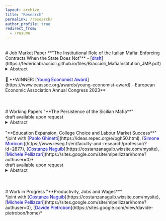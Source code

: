 ```yaml
---
layout: archive
title: "Research"
permalink: /research/
author_profile: true
redirect_from:
  - /resume
---
```

<br />
# Job Market Paper
**"The Institutional Role of the Italian Mafia: Enforcing Contracts When the State Does Not"** - [<span style="color:blue">draft</span>](https://federicabraccioli.github.io/files/Braccioli_MafiaInstitution_JMP.pdf)  <br />
<details><summary>Abstract</summary>Italy has one of the slowest judicial systems in Europe. At the same time, there exists anecdotal evidence suggesting that informal contract enforcement can be provided by organized crime. I present a simple theoretical framework to explain why citizens may turn to the Mafia for contract enforcement when the State is increasingly unable to fulfil this service. I empirically test the main model prediction using a novel database of Mafia-controlled areas across Italy between 2014 and 2019. I obtain confidential yearly data from the Superior Council of the Judiciary about the judge’s retirement, which I use as a source of exogenous variation in the State’s enforcement capacity. Results indicate that the Mafia expands its control over the territory when the State weakens its contract enforcement capacity.
<br/>
</details>
<br />
🔴 **WINNER: [<span style="color:blue">Young Economist Award</span>](https://www.eeassoc.org/awards/young-economist-award) - European Economic Association Annual Congress 2023** <br />
<br />
<br />
<br />
# Working Papers 
"**The Persistence of the Sicilian Mafia**" <br />
draft available upon request <br />
<details><summary>Abstract</summary>This paper documents the persistence of the presence of the Sicilian Mafia across centuries and provides evidence for one of the mechanisms at play: Mafia family power. Leveraging
investigation reports containing Mafia surnames, I construct a new indicator of the presence of the Mafia and a measure of the turnover of families in power in 2014-2019. I find that the historical presence of the Mafia is responsible for at least 25% of the Mafia in 2019 and decreases short-term family turnover by 56%.
<br/>
</details>
<br />
"**Education Expansion, College Choice and Labour Market Success**" <br />
*joint with [<span style="color:blue">Paolo Ghinetti</span>](https://ideas.repec.org/e/pgh50.html), [<span style="color:blue">Simone Moriconi</span>](https://www.ieseg.fr/en/faculty-and-research/professor/?id=2877), [<span style="color:blue">Costanza Naguib</span>](https://costanzanaguib.wixsite.com/mysite), [<span style="color:blue">Michele Pellizzari</span>](https://sites.google.com/site/mipellizzari/home?authuser=0)* <br />
draft available upon request <br />
<details><summary>Abstract</summary>We study the choice of acquiring STEM or non-STEM college education using variation induced by the proximity to universities offering STEM and/or non-STEM degrees. We adopt a novel methodology allowing the identification of the distribution of response types and several counterfactual outcomes (Heckman and Pinto, 2018). The empirical analysis is based on confidential survey data for Italy, combined with administrative information about the founding dates of all Italian universities and faculties. We find that most compliers are at the margin of choosing STEM education versus not going to college. Response types at the margin of choosing STEM vs non-STEM education are a small minority in the population. We simulate the effects of some hypothetical reforms expanding the supply of colleges and we find sizeable impacts on employment, earnings and working conditions, particularly for women.
<br/>
</details>
<br />
<br />
<br />
# Work in Progress
"**Productivity, Jobs and Wages**" <br />
*joint with [<span style="color:blue">Costanza Naguib</span>](https://costanzanaguib.wixsite.com/mysite), [<span style="color:blue">Michele Pellizzari</span>](https://sites.google.com/site/mipellizzari/home?authuser=0), [<span style="color:blue">Davide Pietrobon</span>](https://sites.google.com/view/davide-pietrobon/home)*

